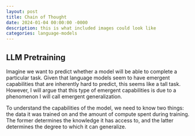 ```yaml
---
layout: post
title: Chain of Thought
date: 2024-01-04 00:00:00 -0000
description: this is what included images could look like
categories: language-models
---
```


## LLM Pretraining

Imagine we want to predict whether a model will be able to complete a particular task. Given that language models seem to have emergent capabilities that are inherently hard to predict, this seems like a tall task. However, I will argue that this type of emergent capabilities is due to a phenomenon I will call emergent generalization.

To understand the capabilities of the model, we need to know two things: the data it was trained on and the amount of compute spent during training. The former determines the knowledge it has access to, and the latter determines the degree to which it can generalize.

<!-- This is instructive for understanding how to create better models. For instance, if you do not have a lot of compute, you need to carefully enumerate all the ways in which you want your model to be able to use its knowledge, for instance by translating examples into different languages or by changing the numbers or order of words in math problems. On the other hand, if you have a lot of compute, you can focus on including as diverse a set of data as possible and let the model figure out how to use it. -->

<!-- If you want to understand the capability level of a pretrained language model, you need to know two things: the data it was trained on and the amount of compute spent during training. The former determines the knowledge it has access to, and the latter determines the degree to which it can generalize. This is instructive for understanding how to create better models. For instance, if you do not have a lot of compute, you need to carefully enumerate all the ways in which you want your model to be able to use its knowledge, for instance by translating examples into different languages or by changing the numbers or order of words in math problems. On the other hand, if you have a lot of compute, you can focus on including as diverse a set of data as possible and let the model figure out how to use it. -->

<!-- Language models are pretrained to predict the next token on massive datasets. By throwing a lot of compute at improving its performance, the LLM learns increasingly general representations that allow it to relate any next-token prediciton problem to something that it has seen before. It is interesting to view the capabilities of LLMs through the lens of retrieval. First, note that the weights of the LLM are strictly a product of the data it was pretrained on. When you query the LLM, the only thing it can do is use the data it was trained on in some way to answer the question. As we scale our models up, they become more competent at using seemingly unrelated data to answer these questions. For instance, in a paper by Anthropic, they show that as you scale up, data from other languages becomes more influential in the model's predictions, even for English-only queries. If you want to reason about the capabilities of a model, then you should reason about the data it was trained on (the knowledge it has access to) and the amount of compute spent during training (which determines the degree to which it can generalize). -->
